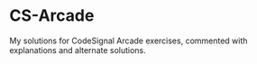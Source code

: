 # CS-Arcade
My solutions for CodeSignal Arcade exercises, commented with explanations and alternate solutions.

